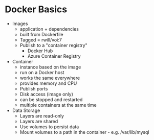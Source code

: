 # Docker Basics

* Images 
    * application + dependencies
    * built from Dockerfile
    * Tagged = rwill/voi:7
    * Publish to a "container registry"
         * Docker Hub
         * Azure Container Registry
* Container
    * instance based on the image
    * run on a Docker host
    * works the same everywhere
    * provides memory and CPU
    * Publish ports
    * Disk access (image only)
    * can be stopped and restarted
    * multiple containers at the same time 
* Data Storage
    * Layers are read-only
    * Layers are shared
    * Use volumes to persist data 
    * Mount volumes to a path in the container - e.g. /var/lib/mysql
